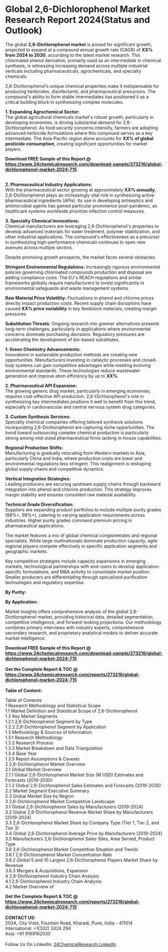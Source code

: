 <h1>Global 2,6-Dichlorophenol Market Research Report 2024(Status and Outlook)</h1><p>The global <strong>2,6-Dichlorophenol market</strong> is poised for significant growth, projected to expand at a compound annual growth rate (CAGR) of <strong>XX% from 2024 to 2030</strong>, according to the latest market research. This chlorinated phenol derivative, primarily used as an intermediate in chemical synthesis, is witnessing increasing demand across multiple industrial verticals including pharmaceuticals, agrochemicals, and specialty chemicals.</p><p>2,6-Dichlorophenol's unique chemical properties make it indispensable for producing herbicides, disinfectants, and pharmaceutical precursors. The compound's ability to form stable intermediates has positioned it as a critical building block in synthesizing complex molecules.</p><p><strong>1. Expanding Agrochemical Sector:</strong><br>
The global agricultural chemicals market's robust growth, particularly in developing economies, is driving substantial demand for 2,6-Dichlorophenol. As food security concerns intensify, farmers are adopting advanced herbicide formulations where this compound serves as a key intermediate. The Asia-Pacific region alone accounts for <strong>XX% of global pesticide consumption</strong>, creating significant opportunities for market players.</p><div><b>Download FREE Sample of this Report @ 
            <a href="https://www.24chemicalresearch.com/download-sample/273216/global-dichlorophenol-market-2024-715">
            https://www.24chemicalresearch.com/download-sample/273216/global-dichlorophenol-market-2024-715</a></b></div><br><p><strong>2. Pharmaceutical Industry Applications:</strong><br>
With the pharmaceutical sector growing at approximately <strong>XX% annually</strong>, 2,6-Dichlorophenol plays an increasingly vital role in synthesizing active pharmaceutical ingredients (APIs). Its use in developing antiseptics and antimicrobial agents has gained particular prominence post-pandemic, as healthcare systems worldwide prioritize infection control measures.</p><p><strong>3. Specialty Chemical Innovations:</strong><br>
Chemical manufacturers are leveraging 2,6-Dichlorophenol's properties to develop advanced materials for water treatment, polymer stabilization, and other industrial applications. The compound's effectiveness as a precursor in synthesizing high-performance chemicals continues to open new avenues across multiple sectors.</p><p>Despite promising growth prospects, the market faces several obstacles:</p><p><strong>Stringent Environmental Regulations:</strong> Increasingly rigorous environmental policies governing chlorinated compounds production and disposal are adding compliance costs. The EU's REACH regulations and similar frameworks globally require manufacturers to invest significantly in environmental safeguards and waste management systems.</p><p><strong>Raw Material Price Volatility:</strong> Fluctuations in phenol and chlorine prices directly impact production costs. Recent supply chain disruptions have caused <strong>XX% price variability</strong> in key feedstock materials, creating margin pressures.</p><p><strong>Substitution Threats:</strong> Ongoing research into greener alternatives presents long-term challenges, particularly in applications where environmental concerns dominate purchasing decisions. Regulatory pressures are accelerating the development of bio-based substitutes.</p><p><strong>1. Green Chemistry Advancements:</strong><br>
Innovations in sustainable production methods are creating new opportunities. Manufacturers investing in catalytic processes and closed-loop systems can gain competitive advantages while meeting evolving environmental standards. These technologies reduce wastewater generation and improve atom efficiency by up to <strong>XX%</strong>.</p><p><strong>2. Pharmaceutical API Expansion:</strong><br>
The growing generic drug market, particularly in emerging economies, requires cost-effective API production. 2,6-Dichlorophenol's role in synthesizing key intermediates positions it well to benefit from this trend, especially in cardiovascular and central nervous system drug categories.</p><p><strong>3. Custom Synthesis Services:</strong><br>
Specialty chemical companies offering tailored synthesis solutions incorporating 2,6-Dichlorophenol are capturing niche opportunities. The trend toward outsourcing complex chemical production is particularly strong among mid-sized pharmaceutical firms lacking in-house capabilities.</p><p><strong>Regional Production Shifts:</strong><br>
	Manufacturing is gradually relocating from Western markets to Asia, particularly China and India, where production costs are lower and environmental regulations less stringent. This realignment is reshaping global supply chains and competitive dynamics.</p><p><strong>Vertical Integration Strategies:</strong><br>
	Leading producers are securing upstream supply chains through backward integration into phenol and chlorine production. This strategy improves margin stability and ensures consistent raw material availability.</p><p><strong>Technical Grade Diversification:</strong><br>
	Suppliers are expanding product portfolios to include multiple purity grades (98%+, 99%+), catering to varying application requirements across industries. Higher purity grades command premium pricing in pharmaceutical applications.</p><p>The market features a mix of global chemical conglomerates and regional specialists. While large multinationals dominate production capacity, agile regional players compete effectively in specific application segments and geographic markets.</p><p>Key competitive strategies include capacity expansions in emerging markets, technological partnerships with end-users to develop application-specific formulations, and M&amp;A activity to consolidate market position. Smaller producers are differentiating through specialized purification technologies and regulatory expertise.</p><p><strong>By Purity:</strong></p><p><strong>By Application:</strong></p><p>Market Insights offers comprehensive analysis of the global 2,6-Dichlorophenol market, providing historical data, detailed segmentation, competitive intelligence, and forward-looking projections. Our methodology combines primary interviews with industry experts, comprehensive secondary research, and proprietary analytical models to deliver accurate market intelligence.</p><div><b>Download FREE Sample of this Report @ 
            <a href="https://www.24chemicalresearch.com/download-sample/273216/global-dichlorophenol-market-2024-715">
            https://www.24chemicalresearch.com/download-sample/273216/global-dichlorophenol-market-2024-715</a></b></div><br><div><b>Get the Complete Report & TOC @ 
            <a href="https://www.24chemicalresearch.com/reports/273216/global-dichlorophenol-market-2024-715">
            https://www.24chemicalresearch.com/reports/273216/global-dichlorophenol-market-2024-715</a></b></div><br>
            <b>Table of Content:</b><p>Table of Contents<br />
1 Research Methodology and Statistical Scope<br />
1.1 Market Definition and Statistical Scope of 2,6-Dichlorophenol<br />
1.2 Key Market Segments<br />
1.2.1 2,6-Dichlorophenol Segment by Type<br />
1.2.2 2,6-Dichlorophenol Segment by Application<br />
1.3 Methodology & Sources of Information<br />
1.3.1 Research Methodology<br />
1.3.2 Research Process<br />
1.3.3 Market Breakdown and Data Triangulation<br />
1.3.4 Base Year<br />
1.3.5 Report Assumptions & Caveats<br />
2 2,6-Dichlorophenol Market Overview<br />
2.1 Global Market Overview<br />
2.1.1 Global 2,6-Dichlorophenol Market Size (M USD) Estimates and Forecasts (2019-2030)<br />
2.1.2 Global 2,6-Dichlorophenol Sales Estimates and Forecasts (2019-2030)<br />
2.2 Market Segment Executive Summary<br />
2.3 Global Market Size by Region<br />
3 2,6-Dichlorophenol Market Competitive Landscape<br />
3.1 Global 2,6-Dichlorophenol Sales by Manufacturers (2019-2024)<br />
3.2 Global 2,6-Dichlorophenol Revenue Market Share by Manufacturers (2019-2024)<br />
3.3 2,6-Dichlorophenol Market Share by Company Type (Tier 1, Tier 2, and Tier 3)<br />
3.4 Global 2,6-Dichlorophenol Average Price by Manufacturers (2019-2024)<br />
3.5 Manufacturers 2,6-Dichlorophenol Sales Sites, Area Served, Product Type<br />
3.6 2,6-Dichlorophenol Market Competitive Situation and Trends<br />
3.6.1 2,6-Dichlorophenol Market Concentration Rate<br />
3.6.2 Global 5 and 10 Largest 2,6-Dichlorophenol Players Market Share by Revenue<br />
3.6.3 Mergers & Acquisitions, Expansion<br />
4 2,6-Dichlorophenol Industry Chain Analysis<br />
4.1 2,6-Dichlorophenol Industry Chain Analysis<br />
4.2 Market Overview of</p><div><b>Get the Complete Report & TOC @ 
            <a href="https://www.24chemicalresearch.com/reports/273216/global-dichlorophenol-market-2024-715">
            https://www.24chemicalresearch.com/reports/273216/global-dichlorophenol-market-2024-715</a></b></div><br><b>CONTACT US:</b><br>
            203A, City Vista, Fountain Road, Kharadi, Pune, India - 411014<br>
            International: +1(332) 2424 294<br>
            Asia: +91 9169162030 <br><br>
            Follow Us On LinkedIn: <a href="https://www.linkedin.com/company/24chemicalresearch/">24ChemicalResearch LinkedIn</a>